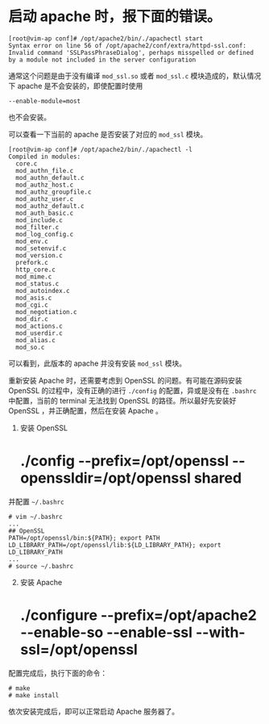 # 启动 apache 时，报下面的错误。
 
    [root@vim-ap conf]# /opt/apache2/bin/./apachectl start
    Syntax error on line 56 of /opt/apache2/conf/extra/httpd-ssl.conf:
    Invalid command 'SSLPassPhraseDialog', perhaps misspelled or defined by a module not included in the server configuration

通常这个问题是由于没有编译 `mod_ssl.so` 或者 `mod_ssl.c` 模块造成的，默认情况下 apache 是不会安装的，即使配置时使用

    --enable-module=most

也不会安装。

可以查看一下当前的 apache 是否安装了对应的 `mod_ssl` 模块。

    [root@vim-ap conf]# /opt/apache2/bin/./apachectl -l
    Compiled in modules:
      core.c
      mod_authn_file.c
      mod_authn_default.c
      mod_authz_host.c
      mod_authz_groupfile.c
      mod_authz_user.c
      mod_authz_default.c
      mod_auth_basic.c
      mod_include.c
      mod_filter.c
      mod_log_config.c
      mod_env.c
      mod_setenvif.c
      mod_version.c
      prefork.c
      http_core.c
      mod_mime.c
      mod_status.c
      mod_autoindex.c
      mod_asis.c
      mod_cgi.c
      mod_negotiation.c
      mod_dir.c
      mod_actions.c
      mod_userdir.c
      mod_alias.c
      mod_so.c

可以看到，此版本的 apache 并没有安装 `mod_ssl` 模块。

重新安装 Apache 时，还需要考虑到 OpenSSL 的问题。有可能在源码安装 OpenSSL 的过程中，没有正确的进行 `./config` 的配置，异或是没有在 `.bashrc` 中配置，当前的 terminal 无法找到 OpenSSL 的路径。所以最好先安装好 OpenSSL ，并正确配置，然后在安装 Apache 。

1. 安装 OpenSSL

    # ./config --prefix=/opt/openssl --openssldir=/opt/openssl shared

并配置 `~/.bashrc`

    # vim ~/.bashrc
    ...
    ## OpenSSL
    PATH=/opt/openssl/bin:${PATH}; export PATH
    LD_LIBRARY_PATH=/opt/openssl/lib:${LD_LIBRARY_PATH}; export LD_LIBRARY_PATH
    ...
    # source ~/.bashrc

2. 安装 Apache

    # ./configure --prefix=/opt/apache2 --enable-so --enable-ssl --with-ssl=/opt/openssl  

配置完成后，执行下面的命令：

    # make
    # make install

依次安装完成后，即可以正常启动 Apache 服务器了。
